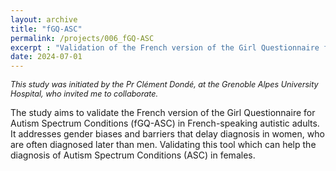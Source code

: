 ```yaml
---
layout: archive
title: "fGQ-ASC"
permalink: /projects/006_fGQ-ASC
excerpt : "Validation of the French version of the Girl Questionnaire for Autism Spectrum Conditions."
date: 2024-07-01
---
```


<p style="font-size: 0.9em; font-style: italic;">
This study was initiated by the Pr Clément Dondé, at the Grenoble Alpes University Hospital, who invited me to collaborate. 
</p>


The study aims to validate the French version of the Girl Questionnaire for Autism Spectrum Conditions (fGQ-ASC) in French-speaking autistic adults. 
It addresses gender biases and barriers that delay diagnosis in women, who are often diagnosed later than men. 
Validating this tool which can help the diagnosis of Autism Spectrum Conditions (ASC) in females.

